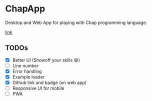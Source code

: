 # ChapApp

Desktop and Web App for playing with Chap programming language.

[link](https://ali77gh.github.io/ChapApp/)

## TODOs

- [x] Better UI (Showoff your skills 😄)
- [ ] Line number
- [x] Error handling
- [x] Example loader
- [x] Github link and badge (on web app)
- [ ] Responsive UI for mobile
- [ ] PWA
